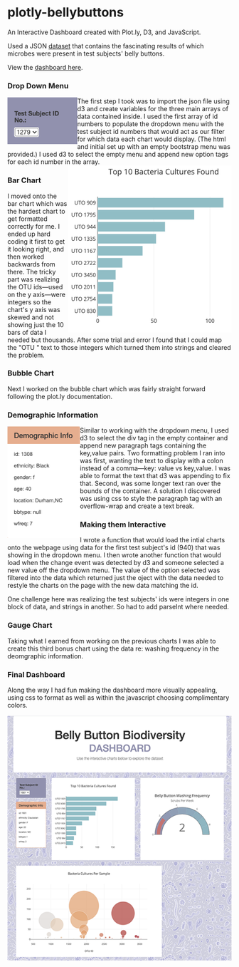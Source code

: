 # plotly-bellybuttons
An Interactive Dashboard created with Plot.ly, D3, and JavaScript.

Used a JSON [dataset](http://robdunnlab.com/projects/belly-button-biodiversity/) that contains the fascinating results of which microbes were present in test subjects' belly buttons. 

View the [dashboard here](https://kristajoy.github.io/plotly-bellybuttons/).

### Drop Down Menu
<img align="left" src="Images/dropdownmenu.png">
The first step I took was to import the json file using d3 and create variables for the three main arrays of data contained inside. I used the first array of id numbers to populate the dropdown menu with the test subject id numbers that would act as our filter for which data each chart would display. (The html and initial set up with an empty bootstrap menu was provided.) I used d3 to select the empty menu and append new option tags for each id number in the array. 

<img align="right" src="Images/barchart.png">

### Bar Chart
I moved onto the bar chart which was the hardest chart to get formatted correctly for me. I ended up hard coding it first to get it looking right, and then worked backwards from there. The tricky part was realizing the OTU ids—used on the y axis—were integers so the chart's y axis was skewed and not showing just the 10 bars of data I needed but thousands. After some trial and error I found that I could map the "OTU " text to those integers which turned them into strings and cleared the problem.

### Bubble Chart
Next I worked on the bubble chart which was fairly straight forward following the plot.ly documentation.

### Demographic Information
<img align="left" src="Images/demoinfo.png">
Similar to working with the dropdown menu, I used d3 to select the div tag in the empty container and append new paragraph tags containing the key,value pairs. Two formatting problem I ran into was first, wanting the text to display with a colon instead of a comma—key: value vs key,value. I was able to format the text that d3 was appending to fix that. Second, was some longer text ran over the bounds of the container. A solution I discovered was using css to style the paragraph tag with an overflow-wrap and create a text break.

### Making them Interactive
I wrote a function that would load the intial charts onto the webpage using data for the first test subject's id (940) that was showing in the dropdown menu. I then wrote another function that would load when the change event was detected by d3 and someone selected a new value off the dropdown menu. The value of the option selected was filtered into the data which returned just the oject with the data needed to restyle the charts on the page with the new data matching the id.

One challenge here was realizing the test subjects' ids were integers in one block of data, and strings in another. So had to add parseInt where needed. 

### Gauge Chart
Taking what I earned from working on the previous charts I was able to create this third bonus chart using the data re: washing frequency in the deomgraphic information.

### Final Dashboard
Along the way I had fun making the dashboard more visually appealing, using css to format as well as within the javascript choosing complimentary colors. 

<img align="left" src="Images/dashboard.png">

